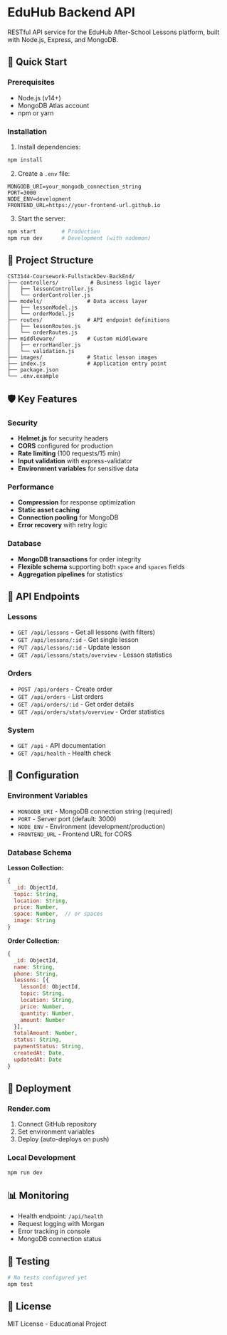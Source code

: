 # EduHub Backend API

RESTful API service for the EduHub After-School Lessons platform, built with Node.js, Express, and MongoDB.

## 🚀 Quick Start

### Prerequisites
- Node.js (v14+)
- MongoDB Atlas account
- npm or yarn

### Installation

1. Install dependencies:
```bash
npm install
```

2. Create a `.env` file:
```env
MONGODB_URI=your_mongodb_connection_string
PORT=3000
NODE_ENV=development
FRONTEND_URL=https://your-frontend-url.github.io
```

3. Start the server:
```bash
npm start        # Production
npm run dev      # Development (with nodemon)
```

## 📁 Project Structure

```
CST3144-Coursework-FullstackDev-BackEnd/
├── controllers/          # Business logic layer
│   ├── lessonController.js
│   └── orderController.js
├── models/              # Data access layer
│   ├── lessonModel.js
│   └── orderModel.js
├── routes/              # API endpoint definitions
│   ├── lessonRoutes.js
│   └── orderRoutes.js
├── middleware/          # Custom middleware
│   ├── errorHandler.js
│   └── validation.js
├── images/              # Static lesson images
├── index.js             # Application entry point
├── package.json
└── .env.example
```

## 🛡️ Key Features

### Security
- **Helmet.js** for security headers
- **CORS** configured for production
- **Rate limiting** (100 requests/15 min)
- **Input validation** with express-validator
- **Environment variables** for sensitive data

### Performance
- **Compression** for response optimization
- **Static asset caching**
- **Connection pooling** for MongoDB
- **Error recovery** with retry logic

### Database
- **MongoDB transactions** for order integrity
- **Flexible schema** supporting both `space` and `spaces` fields
- **Aggregation pipelines** for statistics

## 📡 API Endpoints

### Lessons
- `GET /api/lessons` - Get all lessons (with filters)
- `GET /api/lessons/:id` - Get single lesson
- `PUT /api/lessons/:id` - Update lesson
- `GET /api/lessons/stats/overview` - Lesson statistics

### Orders
- `POST /api/orders` - Create order
- `GET /api/orders` - List orders
- `GET /api/orders/:id` - Get order details
- `GET /api/orders/stats/overview` - Order statistics

### System
- `GET /api` - API documentation
- `GET /api/health` - Health check

## 🔧 Configuration

### Environment Variables
- `MONGODB_URI` - MongoDB connection string (required)
- `PORT` - Server port (default: 3000)
- `NODE_ENV` - Environment (development/production)
- `FRONTEND_URL` - Frontend URL for CORS

### Database Schema

**Lesson Collection:**
```javascript
{
  _id: ObjectId,
  topic: String,
  location: String,
  price: Number,
  space: Number,  // or spaces
  image: String
}
```

**Order Collection:**
```javascript
{
  _id: ObjectId,
  name: String,
  phone: String,
  lessons: [{
    lessonId: ObjectId,
    topic: String,
    location: String,
    price: Number,
    quantity: Number,
    amount: Number
  }],
  totalAmount: Number,
  status: String,
  paymentStatus: String,
  createdAt: Date,
  updatedAt: Date
}
```

## 🚀 Deployment

### Render.com
1. Connect GitHub repository
2. Set environment variables
3. Deploy (auto-deploys on push)

### Local Development
```bash
npm run dev
```

## 📊 Monitoring

- Health endpoint: `/api/health`
- Request logging with Morgan
- Error tracking in console
- MongoDB connection status

## 🧪 Testing

```bash
# No tests configured yet
npm test
```

## 📝 License

MIT License - Educational Project